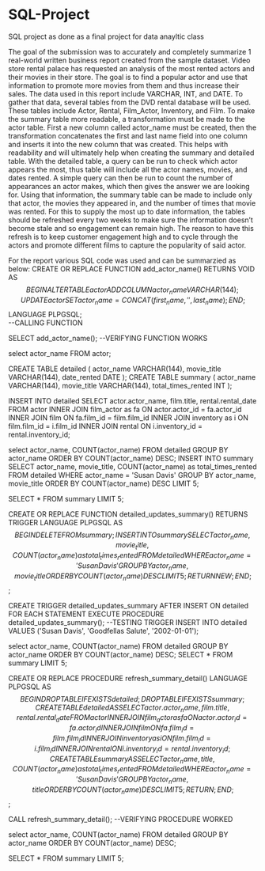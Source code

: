 # SQL-Project
SQL project as done as a final project for data anayltic class

The goal of the submission was to accurately and completely summarize 1 real-world written business report created from the sample dataset.
Video store rental palace has requested an analysis of the most rented actors and their movies in their
store. The goal is to find a popular actor and use that information to promote more movies from them
and thus increase their sales.
The data used in this report include VARCHAR, INT, and DATE. To gather that data, several tables from
the DVD rental database will be used. These tables include Actor, Rental, Film_Actor, Inventory, and
Film. To make the summary table more readable, a transformation must be made to the actor table.
First a new column called actor_name must be created, then the transformation concatenates the first
and last name field into one column and inserts it into the new column that was created. This helps with
readability and will ultimately help when creating the summary and detailed table.
With the detailed table, a query can be run to check which actor appears the most, thus table will
include all the actor names, movies, and dates rented. A simple query can then be run to count the
number of appearances an actor makes, which then gives the answer we are looking for. Using that
information, the summary table can be made to include only that actor, the movies they appeared in,
and the number of times that movie was rented.
For this to supply the most up to date information, the tables should be refreshed every two weeks to
make sure the information doesn’t become stale and so engagement can remain high. The reason to
have this refresh is to keep customer engagement high and to cycle through the actors and promote
different films to capture the popularity of said actor.

For the report various SQL code was used and can be summarzied as below:
CREATE OR REPLACE FUNCTION add_actor_name()
RETURNS VOID
AS
$$
BEGIN
ALTER TABLE actor ADD COLUMN actor_name VARCHAR(144);
UPDATE actor SET actor_name = CONCAT(first_name,' ',last_name);
END;
$$
LANGUAGE PLPGSQL;  
--CALLING FUNCTION

SELECT add_actor_name();
--VERIFYING FUNCTION WORKS

select actor_name
FROM actor;

CREATE TABLE detailed (
actor_name VARCHAR(144),
movie_title VARCHAR(144),
date_rented DATE
);
CREATE TABLE summary (
actor_name VARCHAR(144),
movie_title VARCHAR(144),
total_times_rented INT
);

INSERT INTO detailed
SELECT actor.actor_name, film.title, rental.rental_date
FROM actor
INNER JOIN film_actor as fa
ON
actor.actor_id = fa.actor_id
INNER JOIN film
ON fa.film_id = film.film_id
INNER JOIN inventory as i
ON film.film_id = i.film_id
INNER JOIN rental
ON i.inventory_id = rental.inventory_id;

select actor_name, COUNT(actor_name)
FROM detailed
GROUP BY actor_name
ORDER BY COUNT(actor_name) DESC;
INSERT INTO summary
SELECT actor_name, movie_title, COUNT(actor_name) as total_times_rented
FROM detailed
WHERE actor_name = 'Susan Davis'
GROUP BY actor_name, movie_title
ORDER BY COUNT(actor_name) DESC
LIMIT 5;

SELECT *
FROM summary
LIMIT 5;

CREATE OR REPLACE FUNCTION detailed_updates_summary()
RETURNS TRIGGER
LANGUAGE PLPGSQL
AS $$
BEGIN
DELETE FROM summary;
INSERT INTO summary
SELECT actor_name, movie_title, COUNT(actor_name) as total_times_rented
FROM detailed
WHERE actor_name = 'Susan Davis'
GROUP BY actor_name, movie_title
ORDER BY COUNT(actor_name) DESC
LIMIT 5;
RETURN NEW;
END;
$$;

CREATE TRIGGER detailed_updates_summary
AFTER INSERT
ON detailed
FOR EACH STATEMENT
EXECUTE PROCEDURE detailed_updates_summary();
--TESTING TRIGGER
INSERT INTO detailed VALUES ('Susan Davis', 'Goodfellas Salute', '2002-01-01');

select actor_name, COUNT(actor_name)
FROM detailed
GROUP BY actor_name
ORDER BY COUNT(actor_name) DESC;
SELECT *
FROM summary
LIMIT 5;

CREATE OR REPLACE PROCEDURE refresh_summary_detail()
LANGUAGE PLPGSQL
AS $$
BEGIN
DROP TABLE IF EXISTS detailed;
DROP TABLE IF EXISTS summary;
CREATE TABLE detailed AS
SELECT actor.actor_name, film.title, rental.rental_date
FROM actor
INNER JOIN film_actor as fa
ON
actor.actor_id = fa.actor_id
INNER JOIN film
ON fa.film_id = film.film_id
INNER JOIN inventory as i
ON film.film_id = i.film_id
INNER JOIN rental
ON i.inventory_id = rental.inventory_id;
CREATE TABLE summary AS
SELECT actor_name, title, COUNT(actor_name) as total_times_rented
FROM detailed
WHERE actor_name = 'Susan Davis'
GROUP BY actor_name, title
ORDER BY COUNT(actor_name) DESC
LIMIT 5;
RETURN;
END;
$$;

CALL refresh_summary_detail();
--VERIFYING PROCEDURE WORKED

select actor_name, COUNT(actor_name)
FROM detailed
GROUP BY actor_name
ORDER BY COUNT(actor_name) DESC;

SELECT *
FROM summary
LIMIT 5;

